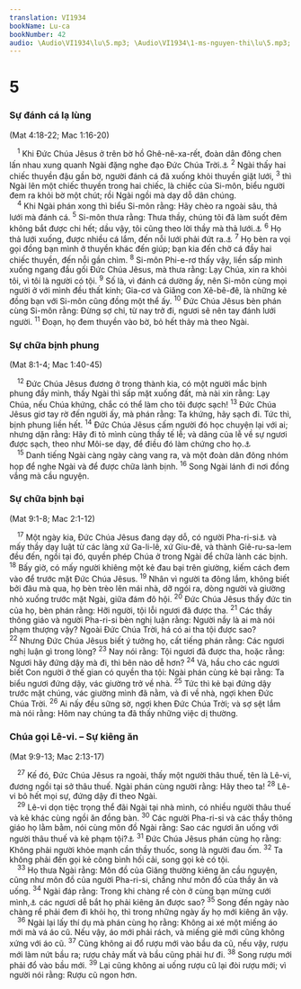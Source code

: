 ```yaml
---
translation: VI1934
bookName: Lu-ca 
bookNumber: 42
audio: \Audio\VI1934\lu\5.mp3; \Audio\VI1934\1-ms-nguyen-thi\lu\5.mp3; \Audio\VI1934\2-ms-david-dong\lu\5.mp3
---
```


<div class="title"><h1>5</h1><h3>Sự đánh cá lạ lùng</h3><p>(Mat 4:18-22; Mac 1:16-20)</p></div>
<span class="verse lu_5_1"> <sup>1</sup> Khi Đức Chúa Jêsus ở trên bờ hồ Ghê-nê-xa-rết, đoàn dân đông chen lấn nhau xung quanh Ngài đặng nghe đạo Đức Chúa Trời.<a data-toggle="tooltip" data-placement="bottom" title="Mat 13:1-2; Mac 3:9-10; 4:1">⚓</a></span>
<span class="verse lu_5_2"><sup>2</sup> Ngài thấy hai chiếc thuyền đậu gần bờ, người đánh cá đã xuống khỏi thuyền giặt lưới, </span>
<span class="verse lu_5_3"><sup>3</sup> thì Ngài lên một chiếc thuyền trong hai chiếc, là chiếc của Si-môn, biểu người đem ra khỏi bờ một chút; rồi Ngài ngồi mà dạy dỗ dân chúng. <br/></span>
<span class="verse lu_5_4"> <sup>4</sup> Khi Ngài phán xong thì biểu Si-môn rằng: Hãy chèo ra ngoài sâu, thả lưới mà đánh cá. </span>
<span class="verse lu_5_5"><sup>5</sup> Si-môn thưa rằng: Thưa thầy, chúng tôi đã làm suốt đêm không bắt được chi hết; dầu vậy, tôi cũng theo lời thầy mà thả lưới.<a data-toggle="tooltip" data-placement="bottom" title="Gi 21:3">⚓</a></span>
<span class="verse lu_5_6"><sup>6</sup> Họ thả lưới xuống, được nhiều cá lắm, đến nỗi lưới phải đứt ra.<a data-toggle="tooltip" data-placement="bottom" title="Gi 21:6">⚓</a></span>
<span class="verse lu_5_7"><sup>7</sup> Họ bèn ra vọi gọi đồng bạn mình ở thuyền khác đến giúp; bạn kia đến chở cá đầy hai chiếc thuyền, đến nỗi gần chìm. </span>
<span class="verse lu_5_8"><sup>8</sup> Si-môn Phi-e-rơ thấy vậy, liền sấp mình xuống ngang đầu gối Đức Chúa Jêsus, mà thưa rằng: Lạy Chúa, xin ra khỏi tôi, vì tôi là người có tội. </span>
<span class="verse lu_5_9"><sup>9</sup> Số là, vì đánh cá dường ấy, nên Si-môn cùng mọi người ở với mình đều thất kinh; Gia-cơ và Giăng con Xê-bê-đê, là những kẻ đồng bạn với Si-môn cũng đồng một thể ấy. </span>
<span class="verse lu_5_10"><sup>10</sup> Đức Chúa Jêsus bèn phán cùng Si-môn rằng: Đừng sợ chi, từ nay trở đi, ngươi sẽ nên tay đánh lưới người. </span>
<span class="verse lu_5_11"><sup>11</sup> Đoạn, họ đem thuyền vào bờ, bỏ hết thảy mà theo Ngài. <br/></span>
<div class="title"><h3>Sự chữa bịnh phung</h3><p>(Mat 8:1-4; Mac 1:40-45)</p></div>
<span class="verse lu_5_12"> <sup>12</sup> Đức Chúa Jêsus đương ở trong thành kia, có một người mắc bịnh phung đầy mình, thấy Ngài thì sấp mặt xuống đất, mà nài xin rằng: Lạy Chúa, nếu Chúa khứng, chắc có thể làm cho tôi được sạch! </span>
<span class="verse lu_5_13"><sup>13</sup> Đức Chúa Jêsus giơ tay rờ đến người ấy, mà phán rằng: Ta khứng, hãy sạch đi. Tức thì, bịnh phung liền hết. </span>
<span class="verse lu_5_14"><sup>14</sup> Đức Chúa Jêsus cấm người đó học chuyện lại với ai; nhưng dặn rằng: Hãy đi tỏ mình cùng thầy tế lễ; và dâng của lễ về sự ngươi được sạch, theo như Môi-se dạy, để điều đó làm chứng cho họ.<a data-toggle="tooltip" data-placement="bottom" title="Le 14:1-32">⚓</a><br/></span>
<span class="verse lu_5_15"> <sup>15</sup> Danh tiếng Ngài càng ngày càng vang ra, và một đoàn dân đông nhóm họp để nghe Ngài và để được chữa lành bịnh. </span>
<span class="verse lu_5_16"><sup>16</sup> Song Ngài lánh đi nơi đồng vắng mà cầu nguyện. <br/></span>
<div class="title"><h3>Sự chữa bịnh bại</h3><p>(Mat 9:1-8; Mac 2:1-12)</p></div>
<span class="verse lu_5_17"> <sup>17</sup> Một ngày kia, Đức Chúa Jêsus đang dạy dỗ, có người Pha-ri-si<a data-toggle="tooltip" data-placement="bottom" title="Xem chú thích ở Mat 3:7">⚓</a> và mấy thầy dạy luật từ các làng xứ Ga-li-lê, xứ Giu-đê, và thành Giê-ru-sa-lem đều đến, ngồi tại đó, quyền phép Chúa ở trong Ngài để chữa lành các bịnh. </span>
<span class="verse lu_5_18"><sup>18</sup> Bấy giờ, có mấy người khiêng một kẻ đau bại trên giường, kiếm cách đem vào để trước mặt Đức Chúa Jêsus. </span>
<span class="verse lu_5_19"><sup>19</sup> Nhân vì người ta đông lắm, không biết bởi đâu mà qua, họ bèn trèo lên mái nhà, dỡ ngói ra, dòng người và giường nhỏ xuống trước mặt Ngài, giữa đám đô hội. </span>
<span class="verse lu_5_20"><sup>20</sup> Đức Chúa Jêsus thấy đức tin của họ, bèn phán rằng: Hỡi người, tội lỗi ngươi đã được tha. </span>
<span class="verse lu_5_21"><sup>21</sup> Các thầy thông giáo và người Pha-ri-si bèn nghị luận rằng: Người nầy là ai mà nói phạm thượng vậy? Ngoài Đức Chúa Trời, há có ai tha tội được sao? </span>
<span class="verse lu_5_22"><sup>22</sup> Nhưng Đức Chúa Jêsus biết ý tưởng họ, cất tiếng phán rằng: Các ngươi nghị luận gì trong lòng? </span>
<span class="verse lu_5_23"><sup>23</sup> Nay nói rằng: Tội ngươi đã được tha, hoặc rằng: Ngươi hãy đứng dậy mà đi, thì bên nào dễ hơn? </span>
<span class="verse lu_5_24"><sup>24</sup> Vả, hầu cho các ngươi biết Con người ở thế gian có quyền tha tội: Ngài phán cùng kẻ bại rằng: Ta biểu ngươi đứng dậy, vác giường trở về nhà. </span>
<span class="verse lu_5_25"><sup>25</sup> Tức thì kẻ bại đứng dậy trước mặt chúng, vác giường mình đã nằm, và đi về nhà, ngợi khen Đức Chúa Trời. </span>
<span class="verse lu_5_26"><sup>26</sup> Ai nấy đều sững sờ, ngợi khen Đức Chúa Trời; và sợ sệt lắm mà nói rằng: Hôm nay chúng ta đã thấy những việc dị thường. <br/></span>
<div class="title"><h3>Chúa gọi Lê-vi. – Sự kiêng ăn</h3><p>(Mat 9:9-13; Mac 2:13-17)</p></div>
<span class="verse lu_5_27"> <sup>27</sup> Kế đó, Đức Chúa Jêsus ra ngoài, thấy một người thâu thuế, tên là Lê-vi, đương ngồi tại sở thâu thuế. Ngài phán cùng người rằng: Hãy theo ta! </span>
<span class="verse lu_5_28"><sup>28</sup> Lê-vi bỏ hết mọi sự, đứng dậy đi theo Ngài. <br/></span>
<span class="verse lu_5_29"> <sup>29</sup> Lê-vi dọn tiệc trọng thể đãi Ngài tại nhà mình, có nhiều người thâu thuế và kẻ khác cùng ngồi ăn đồng bàn. </span>
<span class="verse lu_5_30"><sup>30</sup> Các người Pha-ri-si và các thầy thông giáo họ lằm bằm, nói cùng môn đồ Ngài rằng: Sao các ngươi ăn uống với người thâu thuế và kẻ phạm tội?<a data-toggle="tooltip" data-placement="bottom" title="Lu 15:1-2">⚓</a></span>
<span class="verse lu_5_31"><sup>31</sup> Đức Chúa Jêsus phán cùng họ rằng: Không phải người khỏe mạnh cần thầy thuốc, song là người đau ốm. </span>
<span class="verse lu_5_32"><sup>32</sup> Ta không phải đến gọi kẻ công bình hối cải, song gọi kẻ có tội. <br/></span>
<span class="verse lu_5_33"> <sup>33</sup> Họ thưa Ngài rằng: Môn đồ của Giăng thường kiêng ăn cầu nguyện, cũng như môn đồ của người Pha-ri-si, chẳng như môn đồ của thầy ăn và uống. </span>
<span class="verse lu_5_34"><sup>34</sup> Ngài đáp rằng: Trong khi chàng rể còn ở cùng bạn mừng cưới mình,<a data-toggle="tooltip" data-placement="bottom" title="Nt: các con trai của phòng tiệc cưới">⚓</a> các ngươi dễ bắt họ phải kiêng ăn được sao? </span>
<span class="verse lu_5_35"><sup>35</sup> Song đến ngày nào chàng rể phải đem đi khỏi họ, thì trong những ngày ấy họ mới kiêng ăn vậy. <br/></span>
<span class="verse lu_5_36"> <sup>36</sup> Ngài lại lấy thí dụ mà phán cùng họ rằng: Không ai xé một miếng áo mới mà vá áo cũ. Nếu vậy, áo mới phải rách, và miếng giẻ mới cũng không xứng với áo cũ. </span>
<span class="verse lu_5_37"><sup>37</sup> Cũng không ai đổ rượu mới vào bầu da cũ, nếu vậy, rượu mới làm nứt bầu ra; rượu chảy mất và bầu cũng phải hư đi. </span>
<span class="verse lu_5_38"><sup>38</sup> Song rượu mới phải đổ vào bầu mới. </span>
<span class="verse lu_5_39"><sup>39</sup> Lại cũng không ai uống rượu cũ lại đòi rượu mới; vì người nói rằng: Rượu cũ ngon hơn. <br/></span>
